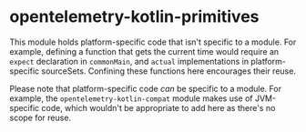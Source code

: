 # opentelemetry-kotlin-primitives

This module holds platform-specific code that isn't specific to a module. For example, defining
a function that gets the current time would require an `expect` declaration in `commonMain`, and
`actual` implementations in platform-specific sourceSets. Confining these functions here
encourages their reuse.

Please note that platform-specific code _can_ be specific to a module. For example, the
`opentelemetry-kotlin-compat` module makes use of JVM-specific code, which wouldn't be appropriate
to add here as there's no scope for reuse.
